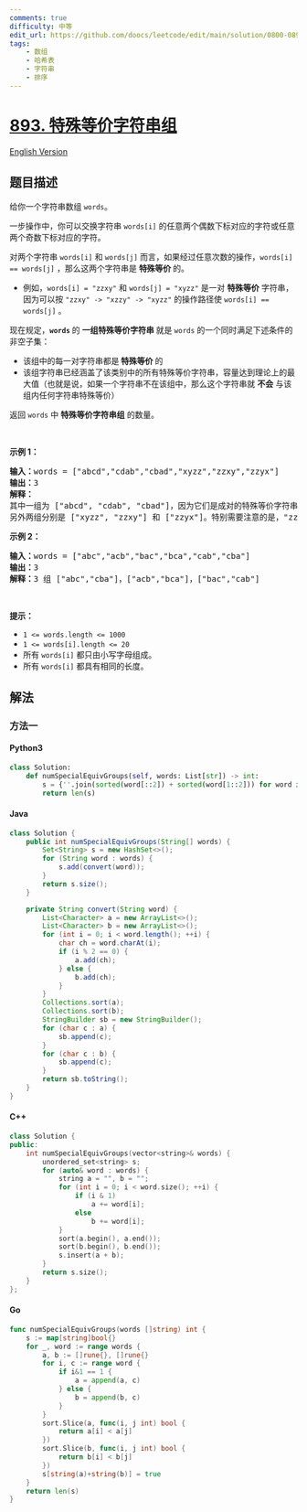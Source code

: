 ```yaml
---
comments: true
difficulty: 中等
edit_url: https://github.com/doocs/leetcode/edit/main/solution/0800-0899/0893.Groups%20of%20Special-Equivalent%20Strings/README.md
tags:
    - 数组
    - 哈希表
    - 字符串
    - 排序
---
```


<!-- problem:start -->

# [893. 特殊等价字符串组](https://leetcode.cn/problems/groups-of-special-equivalent-strings)

[English Version](/solution/0800-0899/0893.Groups%20of%20Special-Equivalent%20Strings/README_EN.md)

## 题目描述

<!-- description:start -->

<p>给你一个字符串数组 <code>words</code>。</p>

<p>一步操作中，你可以交换字符串 <code>words[i]</code> 的任意两个偶数下标对应的字符或任意两个奇数下标对应的字符。</p>

<p>对两个字符串&nbsp;<code>words[i]</code> 和 <code>words[j]</code> 而言，如果经过任意次数的操作，<code>words[i] == words[j]</code> ，那么这两个字符串是 <strong>特殊等价 </strong>的。</p>

<ul>
	<li>例如，<code>words[i] = "zzxy"</code> 和 <code>words[j] = "xyzz"</code> 是一对 <strong>特殊等价</strong> 字符串，因为可以按 <code>"zzxy" -&gt; "xzzy" -&gt; "xyzz"</code> 的操作路径使&nbsp;<code>words[i] == words[j]</code> 。</li>
</ul>

<p>现在规定，<strong><code>words</code> </strong>的 <strong>一组特殊等价字符串 </strong>就是 <code>words</code> 的一个同时满足下述条件的非空子集：</p>

<ul>
	<li>该组中的每一对字符串都是<strong> 特殊等价 </strong>的</li>
	<li>该组字符串已经涵盖了该类别中的所有特殊等价字符串，容量达到理论上的最大值（也就是说，如果一个字符串不在该组中，那么这个字符串就 <strong>不会</strong> 与该组内任何字符串特殊等价）</li>
</ul>

<p>返回 <code>words</code> 中 <strong>特殊等价字符串组</strong> 的数量。</p>

<p>&nbsp;</p>

<ul>
</ul>

<p><strong>示例 1：</strong></p>

<pre>
<strong>输入：</strong>words = ["abcd","cdab","cbad","xyzz","zzxy","zzyx"]
<strong>输出：</strong>3
<strong>解释：</strong>
其中一组为 ["abcd", "cdab", "cbad"]，因为它们是成对的特殊等价字符串，且没有其他字符串与这些字符串特殊等价。
另外两组分别是 ["xyzz", "zzxy"] 和 ["zzyx"]。特别需要注意的是，"zzxy" 不与 "zzyx" 特殊等价。
</pre>

<p><strong>示例 2：</strong></p>

<pre>
<strong>输入：</strong>words = ["abc","acb","bac","bca","cab","cba"]
<strong>输出：</strong>3
<strong>解释：</strong>3 组 ["abc","cba"]，["acb","bca"]，["bac","cab"]
</pre>

<p>&nbsp;</p>

<p><strong>提示：</strong></p>

<ul>
	<li><code>1 &lt;= words.length &lt;= 1000</code></li>
	<li><code>1 &lt;= words[i].length &lt;= 20</code></li>
	<li>所有 <code>words[i]</code>&nbsp;都只由小写字母组成。</li>
	<li>所有 <code>words[i]</code>&nbsp;都具有相同的长度。</li>
</ul>

<!-- description:end -->

## 解法

<!-- solution:start -->

### 方法一

<!-- tabs:start -->

#### Python3

```python
class Solution:
    def numSpecialEquivGroups(self, words: List[str]) -> int:
        s = {''.join(sorted(word[::2]) + sorted(word[1::2])) for word in words}
        return len(s)
```

#### Java

```java
class Solution {
    public int numSpecialEquivGroups(String[] words) {
        Set<String> s = new HashSet<>();
        for (String word : words) {
            s.add(convert(word));
        }
        return s.size();
    }

    private String convert(String word) {
        List<Character> a = new ArrayList<>();
        List<Character> b = new ArrayList<>();
        for (int i = 0; i < word.length(); ++i) {
            char ch = word.charAt(i);
            if (i % 2 == 0) {
                a.add(ch);
            } else {
                b.add(ch);
            }
        }
        Collections.sort(a);
        Collections.sort(b);
        StringBuilder sb = new StringBuilder();
        for (char c : a) {
            sb.append(c);
        }
        for (char c : b) {
            sb.append(c);
        }
        return sb.toString();
    }
}
```

#### C++

```cpp
class Solution {
public:
    int numSpecialEquivGroups(vector<string>& words) {
        unordered_set<string> s;
        for (auto& word : words) {
            string a = "", b = "";
            for (int i = 0; i < word.size(); ++i) {
                if (i & 1)
                    a += word[i];
                else
                    b += word[i];
            }
            sort(a.begin(), a.end());
            sort(b.begin(), b.end());
            s.insert(a + b);
        }
        return s.size();
    }
};
```

#### Go

```go
func numSpecialEquivGroups(words []string) int {
	s := map[string]bool{}
	for _, word := range words {
		a, b := []rune{}, []rune{}
		for i, c := range word {
			if i&1 == 1 {
				a = append(a, c)
			} else {
				b = append(b, c)
			}
		}
		sort.Slice(a, func(i, j int) bool {
			return a[i] < a[j]
		})
		sort.Slice(b, func(i, j int) bool {
			return b[i] < b[j]
		})
		s[string(a)+string(b)] = true
	}
	return len(s)
}
```

<!-- tabs:end -->

<!-- solution:end -->

<!-- problem:end -->
